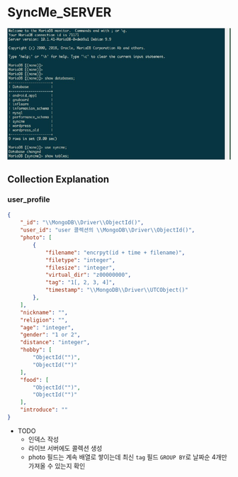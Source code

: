 # SyncMe_SERVER

![MAIN01](./README/images/main_01.jpg)

## Collection Explanation

### user_profile 

```json
{
    "_id": "\\MongoDB\\Driver\\ObjectId()",
    "user_id": "user 콜렉션의 \\MongoDB\\Driver\\ObjectId()",
    "photo": [
        {
            "filename": "encrpyt(id + time + filename)",
            "filetype": "integer",
            "filesize": "integer",
            "virtual_dir": "z00000000",
            "tag": "1[, 2, 3, 4]",
            "timestamp": "\\MongoDB\\Driver\\UTCObject()"
        },
    ],
    "nickname": "",
    "religion": "",
    "age": "integer",
    "gender": "1 or 2",
    "distance": "integer",
    "hobby": [
        "ObjectId("")",
        "ObjectId("")"
    ],
    "food": [
        "ObjectId("")",
        "ObjectId("")"
    ],
    "introduce": ""
}
```

- TODO
    - 인덱스 작성
    - 라이브 서버에도 콜렉션 생성
    - photo 필드는 계속 배열로 쌓이는데 최신 `tag` 필드 `GROUP BY`로 날짜순 4개만 가져올 수 있는지 확인